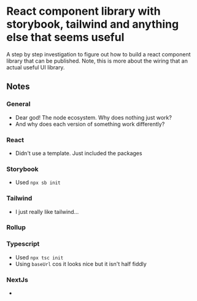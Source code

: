 # React component library with storybook, tailwind and anything else that seems useful

A step by step investigation to figure out how to build a react component library that can be published.
Note, this is more about the wiring that an actual useful UI library.

## Notes

### General

* Dear god! The node ecosystem. Why does nothing just work?
* And why does each version of something work differently?

### React

* Didn't use a template. Just included the packages

### Storybook

* Used `npx sb init`

### Tailwind

* I just really like tailwind...

### Rollup

### Typescript

* Used `npx tsc init`
* Using `baseUrl` cos it looks nice but it isn't half fiddly

### NextJs

* 